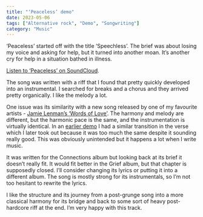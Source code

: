 ```yaml
---
title: "‘Peaceless’ demo"
date: 2023-05-06
tags: ["Alternative rock", "Demo", "Songwriting"]
category: "Music"
---
```

‘Peaceless’ started off with the title ‘Speechless’. The brief was about losing my voice and asking for help, but it turned into another moan. It’s another cry for help in a situation bathed in illness.

[Listen to ‘Peaceless’ on SoundCloud](https://soundcloud.com/jackgutts/pclss-230312).

The song was written with a riff that I found that pretty quickly developed into an instrumental. I searched for breaks and a chorus and they arrived pretty organically. I like the melody a lot.

One issue was its similarity with a new song released by one of my favourite artists - [Jamie Lenman’s ‘Words of Love’](https://www.youtube.com/watch?v=ATiYiIC-jK4). The harmony and melody are different, but the harmonic pace is the same, and the instrumentation is virtually identical. In an [earlier demo](https://soundcloud.com/jackgutts/pclss-230311) I had a similar transition in the verse which I later took out because it was too much the same despite it sounding really good. This was obviously unintended but it happens a lot when I write music.

It was written for the Connections album but looking back at its brief it doesn’t really fit. It would fit better in the Grief album, but that chapter is supposedly closed. I’ll consider changing its lyrics or putting it into a different album. The song is mostly strong for its instrumentals, so I’m not too hesitant to rewrite the lyrics.

I like the structure and its journey from a post-grunge song into a more classical harmony for its bridge and back to some sort of heavy post-hardcore riff at the end. I’m very happy with this track.
